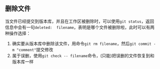 ## 删除文件

当文件已经提交到版本库，并且在工作区被删除时，可以使用`git status`，返回信息中会有一句`deleted:	filename`，表明是哪个文件被删除啦，此时可以有两种操作选择：
1. 确实要从版本库中删除该文件，用命令`git rm filename`，然后`git commit -m "comment"`提交修改
2. 属于误删，使用`git check -- filename`命令，(只能)把误删的文件恢复到和版本库一样